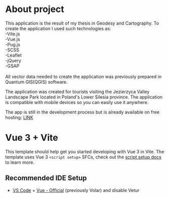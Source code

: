 # About project

This application is the result of my thesis in Geodesy and Cartography. To create the application I used such technologies as:<br>
-Vite.js<br>
-Vue.js<br>
-Pug.js<br>
-SCSS<br>
-Leaflet<br>
-jQuery<br>
-GSAP<br><br>
All vector data needed to create the application was previously prepared in Quantum GIS(QGIS) software.<br>

The application was created for tourists visiting the Jezierzyca Valley Landscape Park located in Poland's Lower Silesia province. The application is compatible with mobile devices so you can easily use it anywhere.<br>

The app is still in the development process but is already available on free hosting: [LINK](https://dev-dolina.netlify.app) <br>

# Vue 3 + Vite

This template should help get you started developing with Vue 3 in Vite. The template uses Vue 3 `<script setup>` SFCs, check out the [script setup docs](https://v3.vuejs.org/api/sfc-script-setup.html#sfc-script-setup) to learn more.

## Recommended IDE Setup

- [VS Code](https://code.visualstudio.com/) + [Vue - Official](https://marketplace.visualstudio.com/items?itemName=Vue.volar) (previously Volar) and disable Vetur
